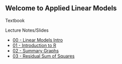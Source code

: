 ## Welcome to Applied Linear Models

Textbook 

Lecture Notes/Slides

* [00 - Linear Models Intro](/MBanuelos/Applied_Linear_Models/blob/master00_LinearModels_Intro.html)
* [01 - Introduction to R](/MBanuelos/Applied_Linear_Models/01_Introduction_to_R.nb.html)
* [02 - Summary Graphs](/MBanuelos/Applied_Linear_Models/02_SummaryGraphs.html)
* [03 - Residual Sum of Squares](/MBanuelos/Applied_Linear_Models/03_RSS.html)
